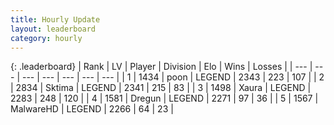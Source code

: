 ```yaml
---
title: Hourly Update
layout: leaderboard
category: hourly
---
```


{: .leaderboard}
| Rank | LV | Player | Division | Elo | Wins | Losses |
| --- | --- | --- | --- | --- | --- | --- |
| <span data-change="0">1</span> | 1434 | <span title="ID: 540690">poon</span> | LEGEND | <span data-change="0">2343</span> | <span data-change="0">223</span> | <span data-change="0">107</span> |
| <span data-change="0">2</span> | 2834 | <span title="ID: 353063">Sktima</span> | LEGEND | <span data-change="0">2341</span> | <span data-change="0">215</span> | <span data-change="0">83</span> |
| <span data-change="0">3</span> | 1498 | <span title="ID: 200908">Xaura</span> | LEGEND | <span data-change="5">2283</span> | <span data-change="1">248</span> | <span data-change="0">120</span> |
| <span data-change="0">4</span> | 1581 | <span title="ID: 337810">Dregun</span> | LEGEND | <span data-change="0">2271</span> | <span data-change="0">97</span> | <span data-change="0">36</span> |
| <span data-change="0">5</span> | 1567 | <span title="ID: 261794">MalwareHD</span> | LEGEND | <span data-change="0">2266</span> | <span data-change="0">64</span> | <span data-change="0">23</span> |